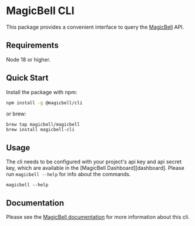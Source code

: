 # MagicBell CLI

This package provides a convenient interface to query the [MagicBell](https://magicbell.com) API.

## Requirements

Node 18 or higher.

## Quick Start

Install the package with npm:

```sh
npm install -g @magicbell/cli
```

or brew:

```shell
brew tap magicbell/magicbell
brew install magicbell-cli
```

## Usage

The cli needs to be configured with your project's api key and api secret key, which are available in the [MagicBell Dashboard][dashboard]. Please run `magicbell --help` for info about the commands.

```shell
magicbell --help
```

## Documentation

Please see the [MagicBell documentation](https://magicbell.com/docs/developer-tools/magicbell-cli) for more information about this cli.
